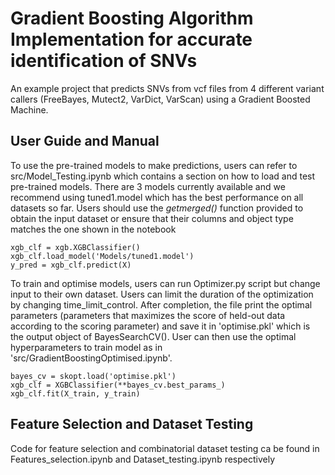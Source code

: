 # Gradient Boosting Algorithm Implementation for accurate identification of SNVs
An example project that predicts SNVs from vcf files from 4 different variant callers (FreeBayes, Mutect2, VarDict, VarScan) using a Gradient Boosted Machine.

## User Guide and Manual
To use the pre-trained models to make predictions, users can refer to src/Model_Testing.ipynb which contains a section on how to load and test pre-trained models. There are 3 models currently available and we recommend using tuned1.model which has the best performance on all datasets so far. Users should use the *getmerged()* function provided to obtain the input dataset or ensure that their columns and object type matches the one shown in the notebook
```
xgb_clf = xgb.XGBClassifier()
xgb_clf.load_model('Models/tuned1.model')
y_pred = xgb_clf.predict(X)
```

To train and optimise models, users can run Optimizer.py script but change input to their own dataset. Users can limit the duration of the optimization by changing time_limit_control. After completion, the file print the optimal parameters (parameters that maximizes the score of held-out data according to the scoring parameter) and save it in 'optimise.pkl' which is the output object of BayesSearchCV(). 
User can then use the optimal hyperparameters to train model as in 'src/GradientBoostingOptimised.ipynb'.
```
bayes_cv = skopt.load('optimise.pkl')
xgb_clf = XGBClassifier(**bayes_cv.best_params_)
xgb_clf.fit(X_train, y_train)
```

## Feature Selection and Dataset Testing
Code for feature selection and combinatorial dataset testing ca be found in Features_selection.ipynb and Dataset_testing.ipynb respectively

